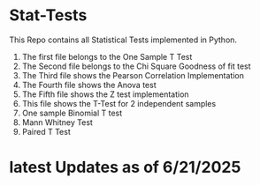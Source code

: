 # Stat-Tests
This Repo contains all Statistical Tests implemented in Python.
1. The first file belongs to the One Sample T Test
2. The Second file belongs to the Chi Square Goodness of fit test
3. The Third file shows the Pearson Correlation Implementation
4. The Fourth file shows the Anova test 
5. The Fifth file shows the Z test implementation 
6. This file shows the T-Test for 2 independent samples 
7. One sample Binomial T test 
8. Mann Whitney Test 
9. Paired T Test 

# latest Updates as of 6/21/2025